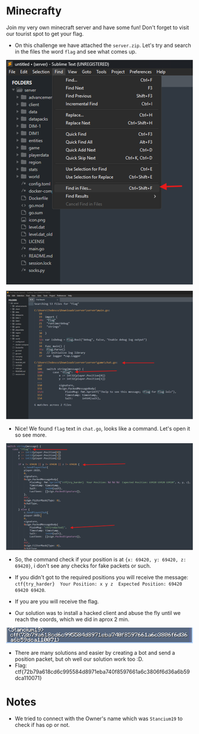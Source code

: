 # Minecrafty

Join my very own minecraft server and have some fun! Don't forget to visit our tourist spot to get your flag.

- On this challenge we have attached the ``server.zip``. Let's try and search in the files the word ``flag`` and see what comes up.

![find](https://github.com/TedyonGit/AC-UPT-ControluDeCalitate-WriteUps/blob/main/minecrafty/searchinfiles.png)

![results](https://github.com/TedyonGit/AC-UPT-ControluDeCalitate-WriteUps/blob/main/minecrafty/chatflag.png)

- Nice! We found ``flag`` text in ``chat.go``, looks like a command. Let's open it so see more.

![flagcommand](https://github.com/TedyonGit/AC-UPT-ControluDeCalitate-WriteUps/blob/main/minecrafty/flagcommand.png)

- So, the command check if your position is at ``{x: 69420, y: 69420, z: 69420}``, i don't see any checks for fake packets or such.
- If you didn't got to the required positions you will receive the message: `` ctf{try_harder}  Your Position: x y z  Expected Position: 69420 69420 69420 ``.
- If you are you will receive the flag.

- Our solution was to install a hacked client and abuse the fly until we reach the coords, which we did in aprox 2 min.

![flag](https://github.com/TedyonGit/AC-UPT-ControluDeCalitate-WriteUps/blob/main/minecrafty/flagminecraft.png)

- There are many solutions and easier by creating a bot and send a position packet, but oh well our solution work too :D.
- Flag: ctf{72b79a618cd6c995584d8971eba740f8597661a6c3806f6d36a6b59dca110071}

# Notes
- We tried to connect with the Owner's name which was ``Stancium19`` to check if has op or not.
